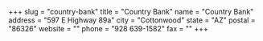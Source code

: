 +++
slug = "country-bank"
title = "Country Bank"
name = "Country Bank"
address = "597 E Highway 89a"
city = "Cottonwood"
state = "AZ"
postal = "86326"
website = ""
phone = "928 639-1582"
fax = ""
+++
